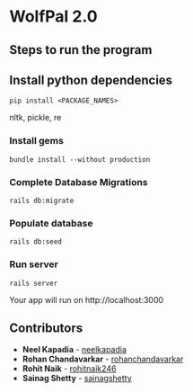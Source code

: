 # WolfPal 2.0

## Steps to run the program
## Install python dependencies
```
pip install <PACKAGE_NAMES>
```
nltk,
pickle,
re


### Install gems
```
bundle install --without production
```

### Complete Database Migrations
```
rails db:migrate
```

### Populate database
```
rails db:seed
```

### Run server
```
rails server
```

Your app will run on http://localhost:3000


## Contributors

* **Neel Kapadia** - [neelkapadia](https://github.com/neelkapadia)
* **Rohan Chandavarkar** - [rohanchandavarkar](https://github.com/RohanChandavarkar)
* **Rohit Naik** - [rohitnaik246](https://github.com/rohitnaik246)
* **Sainag Shetty** - [sainagshetty](https://github.com/SainagShetty)
